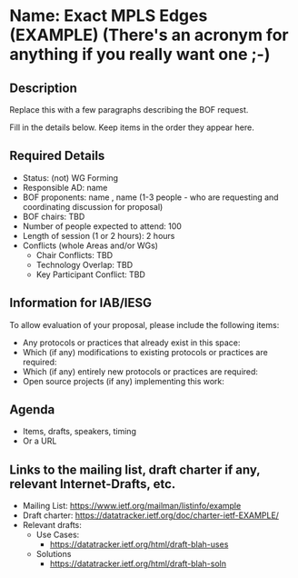 # Name: Exact MPLS Edges (EXAMPLE) (There's an acronym for anything if you really want one ;-)
## Description 
Replace this with a few paragraphs describing the BOF request.

Fill in the details below. Keep items in the order they appear here.

## Required Details
- Status: (not) WG Forming
- Responsible AD: name
- BOF proponents: name <email>, name <email> (1-3 people - who are requesting and coordinating discussion for proposal) 
- BOF chairs: TBD
- Number of people expected to attend: 100
- Length of session (1 or 2 hours): 2 hours
- Conflicts (whole Areas and/or WGs)
   - Chair Conflicts: TBD
   - Technology Overlap: TBD
   - Key Participant Conflict: TBD

## Information for IAB/IESG
To allow evaluation of your proposal, please include the following items:

- Any protocols or practices that already exist in this space:
- Which (if any) modifications to existing protocols or practices are required:
- Which (if any) entirely new protocols or practices are required:
- Open source projects (if any) implementing this work:

## Agenda
   - Items, drafts, speakers, timing
   - Or a URL

## Links to the mailing list, draft charter if any, relevant Internet-Drafts, etc.
   - Mailing List: https://www.ietf.org/mailman/listinfo/example
   - Draft charter: https://datatracker.ietf.org/doc/charter-ietf-EXAMPLE/
   - Relevant drafts:
      - Use Cases:
         - https://datatracker.ietf.org/html/draft-blah-uses
      - Solutions
         - https://datatracker.ietf.org/html/draft-blah-soln